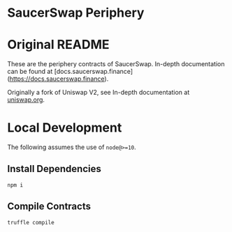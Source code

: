 # SaucerSwap Periphery

# Original README
These are the periphery contracts of SaucerSwap. In-depth documentation can be found at [docs.saucerswap.finance] (https://docs.saucerswap.finance).

Originally a fork of Uniswap V2, see In-depth documentation at [uniswap.org](https://uniswap.org/docs).

# Local Development

The following assumes the use of `node@>=10`.

## Install Dependencies

`npm i`

## Compile Contracts

`truffle compile`